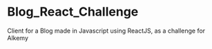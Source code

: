 # Blog_React_Challenge
Client for a Blog made in Javascript using ReactJS, as a challenge for Alkemy
